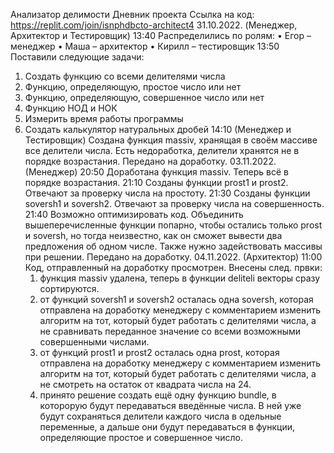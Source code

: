Анализатор делимости
Дневник проекта
Ссылка на код: https://replit.com/join/isnphdbcto-architect4
31.10.2022. (Менеджер, Архитектор и Тестировщик)
  13:40 Распределились по ролям:
•	Егор – менеджер
•	Маша – архитектор
•	Кирилл – тестировщик
  13:50 Поставили следующие задачи:
1.	Создать функцию со всеми делителями числа
2.	Функцию, определяющую, простое число или нет
3.	Функцию, определяющую, совершенное число или нет
4.	Функцию НОД и НОК
5.	Измерить время работы программы
6.	Создать калькулятор натуральных дробей
  14:10 (Менеджер и Тестировщик) Создана функция massiv, хранящая в своём массиве все делители числа. Есть недоработка, делители хранятся не в порядке возрастания. Передано на доработку.
03.11.2022. (Менеджер)
  20:50 Доработана функция massiv. Теперь всё в порядке возрастания.
  21:10 Созданы функции prost1 и prost2. Отвечают за проверку числа на простоту.
  21:30 Созданы функции soversh1 и soversh2. Отвечают за проверку числа на совершенность.
  21:40 Возможно оптимизировать код. Объединить вышеперечисленные функции попарно, чтобы остались только prost и soversh, но тогда неизвестно, как он сможет вывести два предложения об одном числе. Также нужно задействовать массивы при решении. Передано на доработку. 
04.11.2022. (Архитектор)
  	11:00 Код, отправленный на доработку просмотрен. Внесены след. првки:
  	1) функция massiv удалена, теперь в функции deliteli векторы сразу сортируются.
  	2) от функций soversh1 и soversh2 осталась одна soversh, которая отправлена на доработку менеджеру с комментарием изменить алгоритм на тот, который будет работать с делителями числа, а не сравнивать переданное значение со всеми возможными совершенными числами.
  	3) от функций prost1 и prost2 осталась одна prost, которая отправлена на доработку менеджеру с комментарием изменить алгоритм на тот, который будет работать с делителями числа, а не смотреть на остаток от квадрата числа на 24.
  	4) принято решение создать ещё одну функцию bundle, в которорую будут передаваться введённые числа. В ней уже будут сохраняться делители каждого числа в одельные переменные, а дальше они будут передаваться в функции, определяющие простое и совершенное число.

